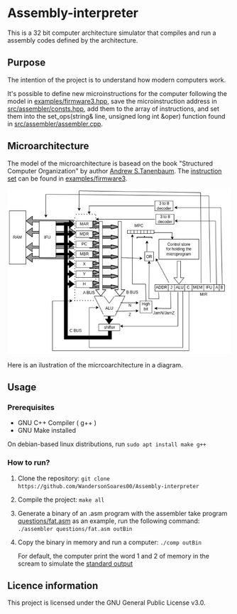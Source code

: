 # Assembly-interpreter

This is a 32 bit computer architecture simulator that compiles and run a assembly codes defined by the architecture.

## Purpose

The intention of the project is to understand how modern computers work.

It's possible to define new microinstructions for the computer following the model in [examples/firmware3.hpp](examples/firmware3.hpp), save the microinstruction address in [src/assembler/consts.hpp](src/assembler/consts.hpp), add them to the array of instructions, and set them into the set_ops(string& line, unsigned long int &oper) function found in [src/assembler/assembler.cpp](src/assembler/assembler.cpp).

## Microarchitecture

The model of the microarchitecture is basead on the book "Structured Computer Organization" by author [Andrew S.Tanenbaum](https://en.wikipedia.org/wiki/Andrew_S._Tanenbaum). The [instruction set](https://simple.wikipedia.org/wiki/Instruction_set#:~:text=An%20instruction%20set%20is%20the,share%20a%20common%20instruction%20set.) can be found in [examples/firmware3](fff).

![Micrcoarchitecture diagram](img/arc.jpg)

Here is an ilustration of the micrcoarchitecture in a diagram.


## Usage

### Prerequisites

- GNU C++ Compiler ( g++ )
- GNU Make installed

On debian-based linux distributions, run `sudo apt install make g++
`
### How to run?

1. Clone the repository:
    `git clone https://github.com/WandersonSoares00/Assembly-interpreter`

2. Compile the project:
    `make all`

3. Generate a binary of an .asm program with the assembler
    take program [questions/fat.asm](questions/fat.asm) as an example, run the following command:
    `./assembler questions/fat.asm outBin`

4. Copy the binary in memory and run a computer:    `./comp outBin`

    For default, the computer print the word 1 and 2 of memory in the scream to simulate the [standard output](https://en.wikipedia.org/wiki/Standard_streams)

## Licence information
This project is licensed under the GNU General Public License v3.0.

